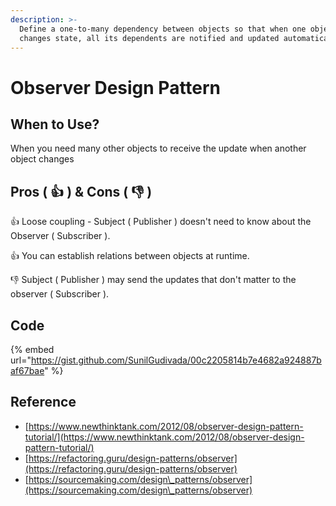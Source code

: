 ```yaml
---
description: >-
  Define a one-to-many dependency between objects so that when one object
  changes state, all its dependents are notified and updated automatically.
---
```


# Observer Design Pattern

## When to Use?

When you need many other objects to receive the update when another object changes

## Pros ( :thumbsup: ) & Cons ( :thumbsdown: )

:thumbsup: Loose coupling - Subject ( Publisher ) doesn't need to know about the Observer ( Subscriber ).

:thumbsup: You can establish relations between objects at runtime.



:thumbsdown: Subject ( Publisher ) may send the updates that don't matter to the observer ( Subscriber ).



## Code

{% embed url="https://gist.github.com/SunilGudivada/00c2205814b7e4682a924887baf67bae" %}

## Reference

* [https://www.newthinktank.com/2012/08/observer-design-pattern-tutorial/](https://www.newthinktank.com/2012/08/observer-design-pattern-tutorial/)
* [https://refactoring.guru/design-patterns/observer](https://refactoring.guru/design-patterns/observer)
* [https://sourcemaking.com/design\_patterns/observer](https://sourcemaking.com/design\_patterns/observer)

##
